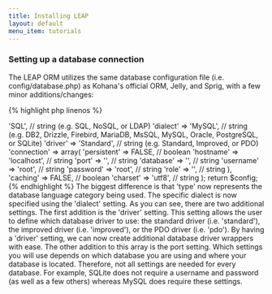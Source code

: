 ```yaml
---
title: Installing LEAP
layout: default
menu_item: tutorials
---
```


### Setting up a database connection

The LEAP ORM utilizes the same database configuration file (i.e. config/database.php) as Kohana's official ORM, Jelly, and Sprig, with a few minor additions/changes:

{% highlight php linenos %}
<?php defined('SYSPATH') OR die('No direct script access.');
$config = array();
$config['default'] = array(
    'type'          => 'SQL',       // string (e.g. SQL, NoSQL, or LDAP)
    'dialect'       => 'MySQL',     // string (e.g. DB2, Drizzle, Firebird, MariaDB, MsSQL, MySQL, Oracle, PostgreSQL, or SQLite)
    'driver'        => 'Standard',  // string (e.g. Standard, Improved, or PDO)
    'connection'    => array(
        'persistent'    => FALSE,       // boolean
        'hostname'      => 'localhost', // string
        'port'          => '',          // string
        'database'      => '',          // string
        'username'      => 'root',      // string
        'password'      => 'root',      // string
        'role'          => '',          // string
    ),
    'caching'       => FALSE,       // boolean
    'charset'       => 'utf8',      // string
);
return $config;
{% endhighlight %}

The biggest difference is that 'type' now represents the database language category being used. The specific dialect is now specified using the 'dialect' setting.

As you can see, there are two additional settings. The first addition is the 'driver' setting. This setting allows the user to define which database driver to use: the standard driver (i.e. 'standard'), the improved driver (i.e. 'improved'), or the PDO driver (i.e. 'pdo'). By having a 'driver' setting, we can now create additional database driver wrappers with ease. The other addition to this array is the port setting.

Which settings you will use depends on which database you are using and where your database is located. Therefore, not all settings are needed for every database. For example, SQLite does not require a username and password (as well as a few others) whereas MySQL does require these settings.

